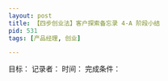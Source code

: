 ```yaml
---
layout: post
title: 【四步创业法】客户探索备忘录 4-A 阶段小结
pid: 531
tags: [产品经理, 创业]

---
```


目标：
记录者：
时间：
完成条件：


